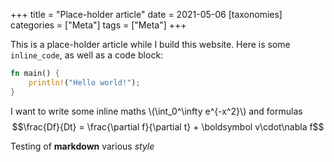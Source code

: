+++
title = "Place-holder article"
date = 2021-05-06
[taxonomies]
categories = ["Meta"]
tags = ["Meta"]
+++

This is a place-holder article while I build this website.
Here is some `inline_code`, as well as a code block:

```rust
fn main() {
    println!("Hello world!");
}
```

I want to write some inline maths \\(\int_0^\infty e^{-x^2}\\) and formulas
$$\frac{Df}{Dt} = \frac{\partial f}{\partial t} + \boldsymbol v\cdot\nabla f$$

Testing of **markdown** various *style*

